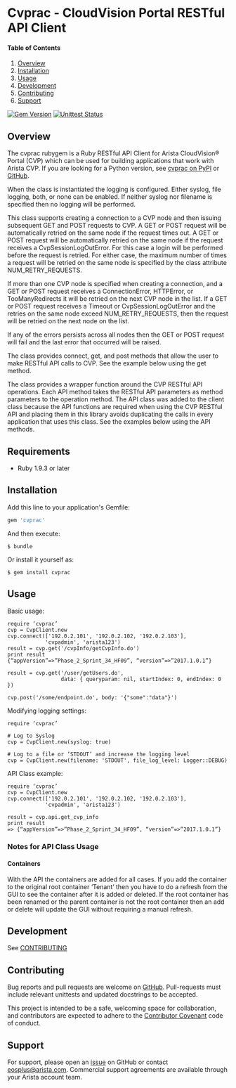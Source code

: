 # Cvprac - CloudVision Portal RESTful API Client

#### Table of Contents

1. [Overview](#overview)
2. [Installation](#installation)
3. [Usage](#usage)
4. [Development](#development)
5. [Contributing](#contributing)
6. [Support](#support)

[![Gem Version](https://badge.fury.io/rb/cvprac.svg)](https://badge.fury.io/rb/cvprac)
[![Unittest Status](https://revproxy.arista.com/eosplus/ci/buildStatus/icon?job=Pipeline_jerearista_test/cvprac-rb/develop&style=plastic)](https://revproxy.arista.com/eosplus/ci/job/Pipeline_jerearista_test/cvprac-rb/develop)

## Overview

The cvprac rubygem is a Ruby RESTful API Client for Arista CloudVision&reg;
Portal (CVP) which can be used for building applications that work with Arista
CVP. If you are looking for a Python version, see [cvprac on
PyPI](https://pypi.python.org/pypi/cvprac) or
[GitHub](https://pypi.python.org/pypi/cvprac).

When the class is instantiated the logging is configured. Either syslog,
file logging, both, or none can be enabled. If neither syslog nor
filename is specified then no logging will be performed.

This class supports creating a connection to a CVP node and then issuing
subsequent GET and POST requests to CVP. A GET or POST request will be
automatically retried on the same node if the request times out. A GET or POST
request will be automatically retried on the same node if the request receives
a CvpSessionLogOutError. For this case a login will be performed before the
request is retried. For either case, the maximum number of times a request will
be retried on the same node is specified by the class attribute
NUM\_RETRY\_REQUESTS.

If more than one CVP node is specified when creating a connection, and a GET or
POST request receives a ConnectionError, HTTPError, or TooManyRedirects it will
be retried on the next CVP node in the list. If a GET or POST request receives
a Timeout or CvpSessionLogOutError and the retries on the same node exceed
NUM\_RETRY\_REQUESTS, then the request will be retried on the next node on the
list.

If any of the errors persists across all nodes then the GET or POST
request will fail and the last error that occurred will be raised.

The class provides connect, get, and post methods that allow the user to
make RESTful API calls to CVP. See the example below using the get
method.

The class provides a wrapper function around the CVP RESTful API
operations. Each API method takes the RESTful API parameters as method
parameters to the operation method. The API class was added to the
client class because the API functions are required when using the CVP
RESTful API and placing them in this library avoids duplicating the
calls in every application that uses this class. See the examples below
using the API methods.

## Requirements

- Ruby 1.9.3 or later

## Installation

Add this line to your application's Gemfile:

```ruby
gem 'cvprac'
```

And then execute:

    $ bundle

Or install it yourself as:

    $ gem install cvprac

## Usage

Basic usage:

```
require ‘cvprac’
cvp = CvpClient.new
cvp.connect(['192.0.2.101', '192.0.2.102, '192.0.2.103'],
            'cvpadmin', 'arista123')
result = cvp.get('/cvpInfo/getCvpInfo.do')
print result
{“appVersion”=>”Phase_2_Sprint_34_HF09”, “version”=>”2017.1.0.1”}

result = cvp.get('/user/getUsers.do',
                 data: { queryparam: nil, startIndex: 0, endIndex: 0 })

cvp.post('/some/endpoint.do', body: '{"some":"data"}')
```

Modifying logging settings:

```
require ‘cvprac’

# Log to Syslog
cvp = CvpClient.new(syslog: true)

# Log to a file or ‘STDOUT’ and increase the logging level
cvp = CvpClient.new(filename: 'STDOUT', file_log_level: Logger::DEBUG)

```

API Class example:

```
require ‘cvprac’
cvp = CvpClient.new
cvp.connect(['192.0.2.101', '192.0.2.102, '192.0.2.103'],
            'cvpadmin', 'arista123')

result = cvp.api.get_cvp_info
print result
=> {“appVersion”=>”Phase_2_Sprint_34_HF09”, “version”=>”2017.1.0.1”}
```

### Notes for API Class Usage

#### Containers

With the API the containers are added for all cases. If you add the container
to the original root container ‘Tenant’ then you have to do a refresh from the
GUI to see the container after it is added or deleted. If the root container
has been renamed or the parent container is not the root container then an add
or delete will update the GUI without requiring a manual refresh.

## Development

See [CONTRIBUTING](CONTRUBUTING.md)

## Contributing

Bug reports and pull requests are welcome on
[GitHub](https://github.com/arista-aristanetworks/cvprac-rb). Pull-requests
must include relevant unittests and updated docstrings to be accepted.

This project is intended to be a safe, welcoming space for collaboration, and
contributors are expected to adhere to the [Contributor
Covenant](http://contributor-covenant.org) code of conduct.

## Support

For support, please open an
[issue](https://github.com/arista-aristanetworks/cvprac-rb) on GitHub or
contact eosplus@arista.com.  Commercial support agreements are available
through your Arista account team.
